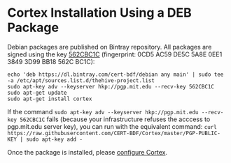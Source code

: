 # Cortex Installation Using a DEB Package

Debian packages are published on Bintray repository. All packages are signed using the key [562CBC1C](/PGP-PUBLIC-KEY)
(fingerprint: 0CD5 AC59 DE5C 5A8E 0EE1  3849 3D99 BB18 562C BC1C):

```
echo 'deb https://dl.bintray.com/cert-bdf/debian any main' | sudo tee -a /etc/apt/sources.list.d/thehive-project.list
sudo apt-key adv --keyserver hkp://pgp.mit.edu --recv-key 562CBC1C
sudo apt-get update
sudo apt-get install cortex
```

If the command `sudo apt-key adv --keyserver hkp://pgp.mit.edu --recv-key 562CBC1C` fails (because your infrastructure
refuses the acccess to pgp.mit.edu server key), you can run with the equivalent command: `curl https://raw.githubusercontent.com/CERT-BDF/Cortex/master/PGP-PUBLIC-KEY | sudo apt-key add -`

Once the package is installed, please [configure Cortex](../admin/configuration.md).
